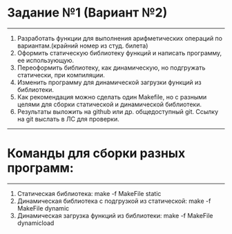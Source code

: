 # Задание №1 (Вариант №2)
---
1. Разработать функции для выполнения арифметических операций по вариантам.(крайний номер из студ. билета) 
2. Оформить статическую библиотеку функций и написать программу, ее использующую.
3. Переоформить библиотеку, как динамическую, но подгружать статически, при компиляции.
4. Изменить программу для динамической загрузки функций из библиотеки.
5. Как рекомендация можно сделать один Makefile, но с разными целями для сборки статической и динамической библиотеки.
6. Результаты выложить на github или др. общедоступный git. Cсылку на git выслать в ЛС для проверки.
---
# Команды для сборки разных программ:
---
1) Статическая библиотека: make -f MakeFile static
2) Динамическая библиотека с подгрузкой из статической: make -f MakeFile dynamic
3) Динамическая загрузка функций из библиотеки: make -f MakeFile dynamicload
